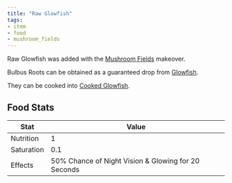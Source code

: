 ```yaml
---
title: "Raw Glowfish"
tags:
- item
- food
- mushroom_fields
---
```


Raw Glowfish was added with the [Mushroom Fields](notes/makeover/mushroom_fields) makeover.

Bulbus Roots can be obtained as a guaranteed drop from [Glowfish](notes/mob/glowfish). 

They can be cooked into [Cooked Glowfish](notes/item/cooked_glowfish).

## Food Stats
| Stat | Value|
|--|--|
| Nutrition | 1 |
| Saturation | 0.1 | 
| Effects | 50% Chance of Night Vision & Glowing for 20 Seconds | 



